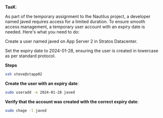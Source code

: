 **TasK**:

As part of the temporary assignment to the Nautilus project, a developer named javed requires access for a limited duration. To ensure smooth access management, a temporary user account with an expiry date is needed. Here's what you need to do:


Create a user named javed on App Server 2 in Stratos Datacenter.

Set the expiry date to 2024-01-28, ensuring the user is created in lowercase as per standard protocol.

**Steps**

```bash
ssh steve@stapp02
```
**Create the user with an expiry date**:

```bash
sudo useradd -e 2024-01-28 javed
```

**Verify that the account was created with the correct expiry date**:

```bash
sudo chage -l javed
```
